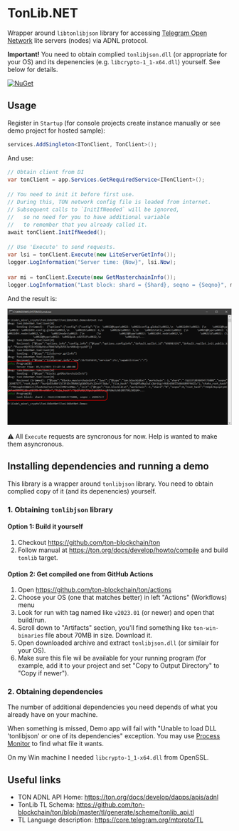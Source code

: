 TonLib.NET
===========

Wrapper around `libtonlibjson` library for accessing [Telegram Open Network](https://ton.org/) lite servers (nodes) via ADNL protocol.

**Important!** You need to obtain complied `tonlibjson.dll` (or appropriate for your OS) and its depenencies (e.g. `libcrypto-1_1-x64.dll`) yourself. See below for details.

[![NuGet](https://img.shields.io/nuget/v/TonLib.Net.svg?maxAge=86400&style=flat)](https://www.nuget.org/packages/TonLib.Net/) 


## Usage

Register in `Startup` (for console projects create instance manually or see demo project for hosted sample):

```csharp
services.AddSingleton<ITonClient, TonClient>();
```

And use:

```csharp
// Obtain client from DI
var tonClient = app.Services.GetRequiredService<ITonClient>();

// You need to init it before first use.
// During this, TON network config file is loaded from internet.
// Subsequent calls to `InitIfNeeded` will be ignored, 
//   so no need for you to have additional variable 
//   to remember that you already called it.
await tonClient.InitIfNeeded();

// Use 'Execute' to send requests.
var lsi = tonClient.Execute(new LiteServerGetInfo());
logger.LogInformation("Server time: {Now}", lsi.Now);

var mi = tonClient.Execute(new GetMasterchainInfo());
logger.LogInformation("Last block: shard = {Shard}, seqno = {Seqno}", mi.Last.Shard, mi.Last.Seqno);
```

And the result is:

![Sample](README_sample.png)

⚠ All `Execute` requests are syncronous for now. Help is wanted to make them asyncronous.


## Installing dependencies and running a demo

This library is a wrapper around `tonlibjson` library. You need to obtain complied copy of it (and its depenencies) yourself.

### 1. Obtaining `tonlibjson` library

#### Option 1: Build it yourself

1. Checkout https://github.com/ton-blockchain/ton
2. Follow manual at https://ton.org/docs/develop/howto/compile and build `tonlib` target.

#### Option 2: Get compiled one from GitHub Actions

1. Open https://github.com/ton-blockchain/ton/actions
2. Choose your OS (one that matches better) in left "Actions" (Workflows) menu
3. Look for run with tag named like `v2023.01` (or newer) and open that build/run.
4. Scroll down to "Artifacts" section, you'll find something like `ton-win-binaries` file about 70MB in size. Download it.
5. Open downloaded archive and extract `tonlibjson.dll` (or similair for your OS).
6. Make sure this file wil be available for your running program (for example, add it to your project and set "Copy to Output Directory" to "Copy if newer").

### 2. Obtaining dependencies

The number of additional dependencies you need depends of what you already have on your machine.

When something is missed, Demo app will fail with "Unable to load DLL 'tonlibjson' or one of its dependencies" exception. You may use [Process Monitor](https://learn.microsoft.com/en-us/sysinternals/downloads/procmon) to find what file it wants.

On my Win machine I needed `libcrypto-1_1-x64.dll` from OpenSSL.


## Useful links

* TON ADNL API Home: https://ton.org/docs/develop/dapps/apis/adnl
* TonLib TL Schema: https://github.com/ton-blockchain/ton/blob/master/tl/generate/scheme/tonlib_api.tl
* TL Language description: https://core.telegram.org/mtproto/TL